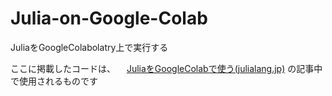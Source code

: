 # Julia-on-Google-Colab
JuliaをGoogleColabolatry上で実行する

ここに掲載したコードは、
 　[JuliaをGoogleColabで使う(julialang.jp)](https://julialang.jp/2022/04/04/googlecolab/)
の記事中で使用されるものです
